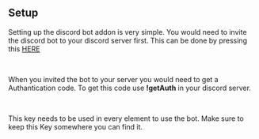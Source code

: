 ## Setup
Setting up the discord bot addon is very simple. You would need to invite the discord bot to your discord server first.
This can be done by pressing this [HERE](https://discordapp.com/oauth2/authorize?client_id=813163695881846845&scope=bot&permissions=`)

<br/>

When you invited the bot to your server you would need to get a Authantication code.
To get this code use **!getAuth** in your discord server.

<br/>

This key needs to be used in every element to use the bot. Make sure to keep this Key somewhere you can find it.
